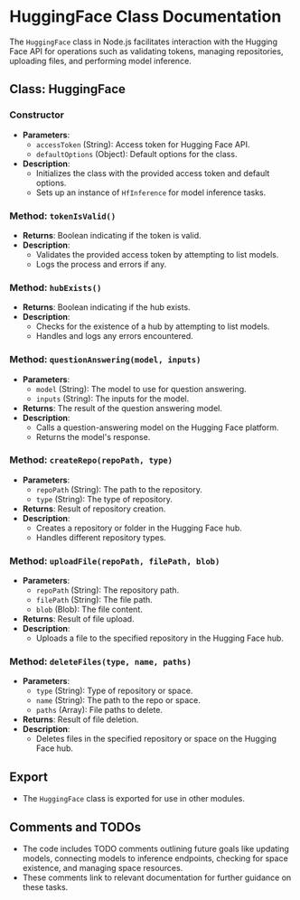 # HuggingFace Class Documentation

The `HuggingFace` class in Node.js facilitates interaction with the Hugging Face API for operations such as validating tokens, managing repositories, uploading files, and performing model inference.

## Class: HuggingFace

### Constructor
- **Parameters**:
  - `accessToken` (String): Access token for Hugging Face API.
  - `defaultOptions` (Object): Default options for the class.
- **Description**: 
  - Initializes the class with the provided access token and default options.
  - Sets up an instance of `HfInference` for model inference tasks.

### Method: `tokenIsValid()`
- **Returns**: Boolean indicating if the token is valid.
- **Description**: 
  - Validates the provided access token by attempting to list models.
  - Logs the process and errors if any.

### Method: `hubExists()`
- **Returns**: Boolean indicating if the hub exists.
- **Description**: 
  - Checks for the existence of a hub by attempting to list models.
  - Handles and logs any errors encountered.

### Method: `questionAnswering(model, inputs)`
- **Parameters**:
  - `model` (String): The model to use for question answering.
  - `inputs` (String): The inputs for the model.
- **Returns**: The result of the question answering model.
- **Description**: 
  - Calls a question-answering model on the Hugging Face platform.
  - Returns the model's response.

### Method: `createRepo(repoPath, type)`
- **Parameters**:
  - `repoPath` (String): The path to the repository.
  - `type` (String): The type of repository.
- **Returns**: Result of repository creation.
- **Description**: 
  - Creates a repository or folder in the Hugging Face hub.
  - Handles different repository types.

### Method: `uploadFile(repoPath, filePath, blob)`
- **Parameters**:
  - `repoPath` (String): The repository path.
  - `filePath` (String): The file path.
  - `blob` (Blob): The file content.
- **Returns**: Result of file upload.
- **Description**: 
  - Uploads a file to the specified repository in the Hugging Face hub.

### Method: `deleteFiles(type, name, paths)`
- **Parameters**:
  - `type` (String): Type of repository or space.
  - `name` (String): The path to the repo or space.
  - `paths` (Array): File paths to delete.
- **Returns**: Result of file deletion.
- **Description**: 
  - Deletes files in the specified repository or space on the Hugging Face hub.

## Export
- The `HuggingFace` class is exported for use in other modules.

## Comments and TODOs
- The code includes TODO comments outlining future goals like updating models, connecting models to inference endpoints, checking for space existence, and managing space resources.
- These comments link to relevant documentation for further guidance on these tasks.

